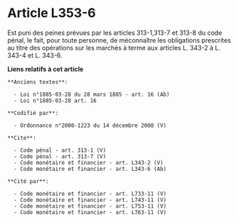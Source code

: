 # Article L353-6

Est puni des peines prévues par les articles 313-1,313-7 et 313-8 du code pénal, le fait, pour toute personne, de méconnaître
les obligations prescrites au titre des opérations sur les marchés à terme aux articles L. 343-2 à L. 343-4 et L. 343-6.

**Liens relatifs à cet article**

	**Anciens textes**:

	  - Loi n°1885-03-28 du 28 mars 1885 - art. 16 (Ab)
	  - Loi n°1885-03-28 art. 16

	**Codifié par**:

	  - Ordonnance n°2000-1223 du 14 décembre 2000 (V)

	**Cite**:

	  - Code pénal - art. 313-1 (V)
	  - Code pénal - art. 313-7 (V)
	  - Code monétaire et financier - art. L343-2 (V)
	  - Code monétaire et financier - art. L343-6 (Ab)

	**Cité par**:

	  - Code monétaire et financier - art. L733-11 (V)
	  - Code monétaire et financier - art. L743-11 (V)
	  - Code monétaire et financier - art. L753-11 (V)
	  - Code monétaire et financier - art. L763-11 (V)
